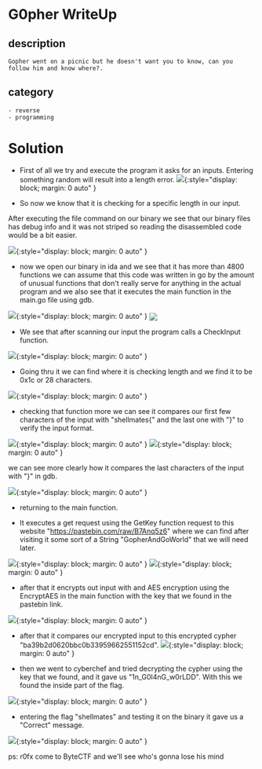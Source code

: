 # G0pher WriteUp

## description
    Gopher went on a picnic but he doesn't want you to know, can you follow him and know where?.

## category
    - reverse    
    - programming   

# Solution
 - First of all we try and execute the program it asks for an inputs. Entering something random will result into a length error.
![](First_execution.png){:style="display: block; margin: 0 auto" }

 - So now we know that it is checking for a specific length in our input.

After executing the file command on our binary we see that our binary files has debug info and it was not striped so reading the disassembled code would be a bit easier.

![](file_command.png){:style="display: block; margin: 0 auto" }

 - now we open our binary in ida and we see that it has more than 4800 functions we can assume that this code was written in go by the amount of unusual functions that don't really serve for anything in the actual program and we also see that it executes the main function in the main.go file using gdb.

![](functions.png){:style="display: block; margin: 0 auto" }
<img src='functions.png' align='center'>

 - We see that after scanning our input the program calls a CheckInput function.

![](function_checkInput.png){:style="display: block; margin: 0 auto" }

 - Going thru it we can find where it is checking length and we find it to be 0x1c or 28 characters.

![](length_verification.png){:style="display: block; margin: 0 auto" }


 - checking that function more we can see it compares our first few characters of the input with "shellmates{"
and the last one with "}" to verify the input format.

![](format_verification_1.png){:style="display: block; margin: 0 auto" }
![](format_verification_2.png){:style="display: block; margin: 0 auto" }

we can see more clearly how it compares the last characters of the input with "}" in gdb.

![](format_verification_3.png){:style="display: block; margin: 0 auto" }

 - returning to the main function.

 - It executes a get request using the GetKey function request to this website "https://pastebin.com/raw/B7Anq5z6" where we can find after visiting it some sort of a String "GopherAndGoWorld" that we will need later.

![](GetRequest.png){:style="display: block; margin: 0 auto" }
![](pastebin.png){:style="display: block; margin: 0 auto" }

 - after that it encrypts out input with and AES encryption using the EncryptAES in the main function with the key that we found in the pastebin link.

![](EncryptAES.png){:style="display: block; margin: 0 auto" }

 - after that it compares our encrypted input to this encrypted cypher "ba39b2d0620bbc0b33959662551152cd".
![](AES_encrypted_flag_comaparaison.png){:style="display: block; margin: 0 auto" }

 - then we went to cyberchef and tried decrypting the cypher using the key that we found, and it gave us "1n_G0l4nG_w0rLDD". With this we found the inside part of the flag.

![](Decryption.png){:style="display: block; margin: 0 auto" }

 - entering the flag "shellmates" and testing it on the binary it gave us a "Correct" message.

![](correct.png){:style="display: block; margin: 0 auto" }
    
   
    
    
     
ps: r0fx come to ByteCTF and we'll see who's gonna lose his mind